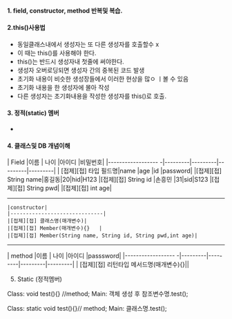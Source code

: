 #### 1. field, constructor, method 반복및 복습.

#### 2.this()사용법

 - 동일클래스내에서 생성자는 또 다른 생성자를 호출할수 x
- 이 때는 this()를 사용해야 한다. 
- this()는 반드시 생성자내 첫줄에 써야한다.
- 생성자 오버로딩되면 생성자 간의 중복된 코드 발생
- 초기화 내용이 비슷한 생성장들에서 이러한 현상을 많ㅇ ㅣ볼 수 있음
- 초기화 내용을 한 생성자에 몰아 작성
- 다른 생성자는 초기화내용을 작성한 생성자를 this()로 호출.

#### 3. 정적(static) 멤버
- 

#### 4. 클래스및 DB 개념이해
|       Field        |이름      | 나이    |아이디  |비밀번호|
|------------------ -|---------|---------|---------|---------|
| [접제][접] 타입 필드명|name     |age      |id       |password|
|[접제][접] String name|홍길동|20|hid|H123
|[접제][접] String id |손흥민 |31|sid|S123
|[접제][접] String pwd|
|[접제][접] int    age|

----------------------------------
```
|constructor|
|------------------------------|
|[접제][접] 클래스명(매개변수)|
|[접제][접] Member(매개변수){}   |
|[접제][접] Member(String name, String id, String pwd,int age)|

```
---------------------------------

|      method        |이름      | 나이    |아이디  |passsword|
|------------------ -|---------|---------|---------|---------|
| [접제][접] 리턴타입 메서드명(매개변수){}||



5. Static (정적멤버)

  Class: void test(){} //method;
  Main:    객체 생성 후
           참조변수명.test();
    
  Class: static void test(){}// method;
  Main:  클래스명.test();
